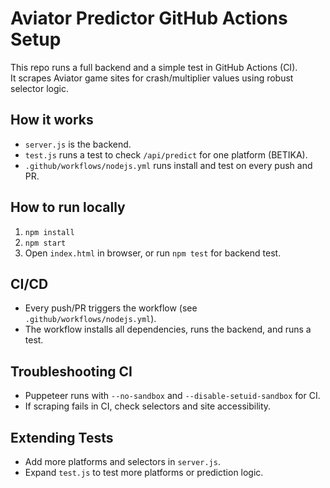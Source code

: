 # Aviator Predictor GitHub Actions Setup

This repo runs a full backend and a simple test in GitHub Actions (CI).  
It scrapes Aviator game sites for crash/multiplier values using robust selector logic.

## How it works

- `server.js` is the backend.
- `test.js` runs a test to check `/api/predict` for one platform (BETIKA).
- `.github/workflows/nodejs.yml` runs install and test on every push and PR.

## How to run locally

1. `npm install`
2. `npm start`
3. Open `index.html` in browser, or run `npm test` for backend test.

## CI/CD

- Every push/PR triggers the workflow (see `.github/workflows/nodejs.yml`).
- The workflow installs all dependencies, runs the backend, and runs a test.

## Troubleshooting CI

- Puppeteer runs with `--no-sandbox` and `--disable-setuid-sandbox` for CI.
- If scraping fails in CI, check selectors and site accessibility.

## Extending Tests

- Add more platforms and selectors in `server.js`.
- Expand `test.js` to test more platforms or prediction logic.